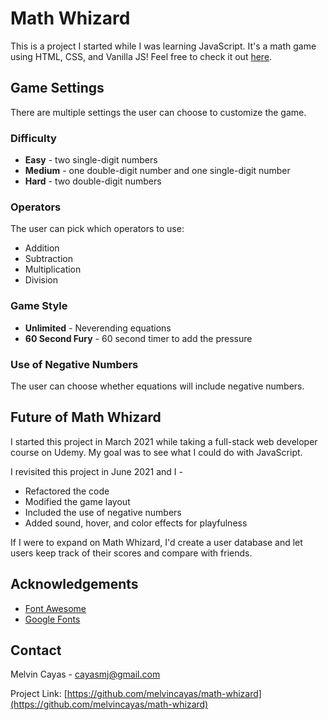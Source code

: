 # Math Whizard

This is a project I started while I was learning JavaScript. It's a math game using HTML, CSS, and Vanilla JS! Feel free to check it out [here](https://www.mathwhizard.com).

## Game Settings

There are multiple settings the user can choose to customize the game.

### Difficulty

- **Easy** - two single-digit numbers
- **Medium** - one double-digit number and one single-digit number
- **Hard** - two double-digit numbers

### Operators

The user can pick which operators to use:

- Addition
- Subtraction
- Multiplication
- Division

### Game Style

- **Unlimited** - Neverending equations
- **60 Second Fury** - 60 second timer to add the pressure

### Use of Negative Numbers

The user can choose whether equations will include negative numbers.

## Future of Math Whizard

I started this project in March 2021 while taking a full-stack web developer course on Udemy. My goal was to see what I could do with JavaScript.

I revisited this project in June 2021 and I -

- Refactored the code
- Modified the game layout
- Included the use of negative numbers
- Added sound, hover, and color effects for playfulness

If I were to expand on Math Whizard, I'd create a user database and let users keep track of their scores and compare with friends.

## Acknowledgements

- [Font Awesome](https://fontawesome.com/)
- [Google Fonts](https://fonts.google.com/)

## Contact

Melvin Cayas - [cayasmj@gmail.com](mailto:cayasmj@gmail.com?subject=[GitHub])

Project Link: [https://github.com/melvincayas/math-whizard](https://github.com/melvincayas/math-whizard)
